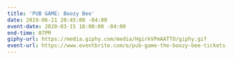 ```yaml
---
title: 'PUB GAME: Boozy Bee'
date: 2019-06-21 20:45:00 -04:00
event-date: 2020-03-15 18:00:00 -04:00
end-time: 07PM
giphy-url: https://media.giphy.com/media/HgirkVPmAATTO/giphy.gif
event-url: https://www.eventbrite.com/e/pub-game-the-boozy-bee-tickets-97013868091
---
```



